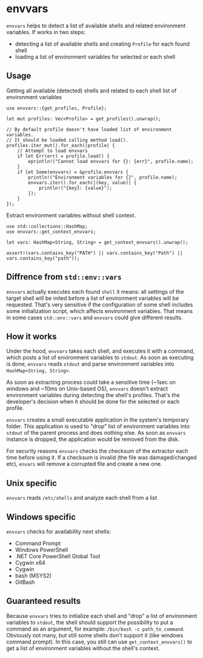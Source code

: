 # envvars

`envvars` helps to detect a list of available shells and related environment variables. If works in two steps:

- detecting a list of available shells and creating `Profile` for each found shell
- loading a list of environment variables for selected or each shell

## Usage

Getting all available (detected) shells and related to each shell list of environment variables

```
use envvars::{get_profiles, Profile};

let mut profiles: Vec<Profile> = get_profiles().unwrap();

// By default profile doesn't have loaded list of environment variables.
// It should be loaded calling method load().
profiles.iter_mut().for_each(|profile| {
    // Attempt to load envvars
    if let Err(err) = profile.load() {
        eprintln!("Cannot load envvars for {}: {err}", profile.name);
    }
    if let Some(envvars) = &profile.envvars {
        println!("Environment variables for {}", profile.name);
        envvars.iter().for_each(|(key, value)| {
            println!("{key}: {value}");
        });
    }
});
```

Extract environment variables without shell context.

```
use std::collections::HashMap;
use envvars::get_context_envvars;

let vars: HashMap<String, String> = get_context_envvars().unwrap();

assert!(vars.contains_key("PATH") || vars.contains_key("Path") || vars.contains_key("path"));
```

## Diffrence from `std::env::vars`

`envvars` actually executes each found `shell` it means: all settings of the target shell will be inited before a list of environment variables will be requested. That's very sensitive if the configuration of some shell includes some initialization script, which affects environment variables. That means in some cases `std::env::vars` and `envvars` could give different results.
 
## How it works

Under the hood, `envvars` takes each shell, and executes it with a command, which posts a list of environment variables to `stdout`. As soon as executing
is done, `envvars` reads `stdout` and parse environment variables into `HashMap<String, String>`.

As soon as extracting process could take a sensitive time (~1sec on windows and ~10ms on Unix-based OS), `envvars` doesn't extract environment variables
during detecting the shell's profiles. That's the developer's decision when it should be done for the selected or each profile.

`envvars` creates a small executable application in the system's temporary folder. This application is used to "drop" list of environment variables into `stdout` of the parent process and does nothing else. As soon as `envvars` instance is dropped, the application would be removed from the disk.

For security reasons `envvars` checks the checksum of the extractor each time before using it. If a checksum is invalid (the file was damaged/changed etc),
`envars` will remove a corrupted file and create a new one.

## Unix specific

`envvars` reads `/etc/shells` and analyze each shell from a list

## Windows specific

`envvars` checks for availability next shells:
- Command Prompt
- Windows PowerShell
- .NET Core PowerShell Global Tool
- Cygwin x64
- Cygwin
- bash (MSYS2)
- GitBash

## Guaranteed results

Because `envvars` tries to initialize each shell and "drop" a list of environment variables to `stdout`, the shell should support the possibility to put a command as an argument, for example: `/bin/bash -c path_to_command`. Obviously not many, but still some shells don't support it (like windows command prompt). In this case, you still can use `get_context_envvars()` to get a list of environment variables without the shell's context.
